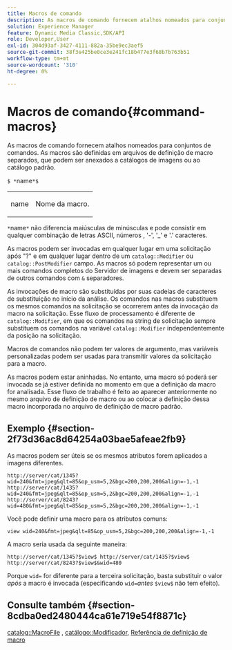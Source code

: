 ```yaml
---
title: Macros de comando
description: As macros de comando fornecem atalhos nomeados para conjuntos de comandos. As macros são definidas em arquivos de definição de macro separados, que podem ser anexados a catálogos de imagens ou ao catálogo padrão.
solution: Experience Manager
feature: Dynamic Media Classic,SDK/API
role: Developer,User
exl-id: 304d93af-3427-4111-882a-35be9ec3aef5
source-git-commit: 38f3e425be0ce3e241fc18b477e3f68b7b763b51
workflow-type: tm+mt
source-wordcount: '310'
ht-degree: 0%

---
```


# Macros de comando{#command-macros}

As macros de comando fornecem atalhos nomeados para conjuntos de comandos. As macros são definidas em arquivos de definição de macro separados, que podem ser anexados a catálogos de imagens ou ao catálogo padrão.

`$ *`name`*$`

<table id="simpletable_A03541622C354F60B5F304B999C4EF8E"> 
 <tr class="strow"> 
  <td class="stentry"> <p><span class="codeph"> <span class="varname"> name</span></span> </p> </td> 
  <td class="stentry"> <p>Nome da macro. </p></td> 
 </tr> 
</table>

`*`name`*` não diferencia maiúsculas de minúsculas e pode consistir em qualquer combinação de letras ASCII, números , &#39;-&#39;, &#39;_&#39; e &#39;.&#39; caracteres.

As macros podem ser invocadas em qualquer lugar em uma solicitação após &quot;?&quot; e em qualquer lugar dentro de um `catalog::Modifier` ou `catalog::PostModifier` campo. As macros só podem representar um ou mais comandos completos do Servidor de imagens e devem ser separadas de outros comandos com `&` separadores.

As invocações de macro são substituídas por suas cadeias de caracteres de substituição no início da análise. Os comandos nas macros substituem os mesmos comandos na solicitação se ocorrerem antes da invocação da macro na solicitação. Esse fluxo de processamento é diferente de `catalog::Modifier`, em que os comandos na string de solicitação sempre substituem os comandos na variável `catalog::Modifier` independentemente da posição na solicitação.

Macros de comandos não podem ter valores de argumento, mas variáveis personalizadas podem ser usadas para transmitir valores da solicitação para a macro.

As macros podem estar aninhadas. No entanto, uma macro só poderá ser invocada se já estiver definida no momento em que a definição da macro for analisada. Esse fluxo de trabalho é feito ao aparecer anteriormente no mesmo arquivo de definição de macro ou ao colocar a definição dessa macro incorporada no arquivo de definição de macro padrão.

## Exemplo {#section-2f73d36ac8d64254a03bae5afeae2fb9}

As macros podem ser úteis se os mesmos atributos forem aplicados a imagens diferentes.

`http://server/cat/1345?wid=240&fmt=jpeg&qlt=85&op_usm=5,2&bgc=200,200,200&align=-1,-1 http://server/cat/1435?wid=240&fmt=jpeg&qlt=85&op_usm=5,2&bgc=200,200,200&align=-1,-1 http://server/cat/8243?wid=480&fmt=jpeg&qlt=85&op_usm=5,2&bgc=200,200,200&align=-1,-1`

Você pode definir uma macro para os atributos comuns:

`view wid=240&fmt=jpeg&qlt=85&op_usm=5,2&bgc=200,200,200&align=-1,-1`

A macro seria usada da seguinte maneira:

`http://server/cat/1345?$view$ http://server/cat/1435?$view$ http://server/cat/8243?$view$&wid=480`

Porque `wid=` for diferente para a terceira solicitação, basta substituir o valor *após* a macro é invocada (especificando `wid=`*antes* `$view$` não tem efeito).

## Consulte também {#section-8cdba0ed2480444ca61e719e54f8871c}

[catalog::MacroFile](../../../../../is-api/image-catalog/image-serving-api-ref/c-image-catalog-reference/c-attributes-reference/r-macrofile.md#reference-f91d717b3847458ca0f1fe95387554a2) , [catálogo::Modificador](/help/aem-is-ir-api/is-api/image-catalog/image-serving-api-ref/c-image-catalog-reference/c-image-svg-data-reference/c-image-data-reference/r-modifier-cat.md), [Referência de definição de macro](../../../../../is-api/image-catalog/image-serving-api-ref/c-image-catalog-reference/c-macro-definition-reference/c-macro-definition-reference.md#concept-5ec73f7636c1496fba1e94094e694e79)

